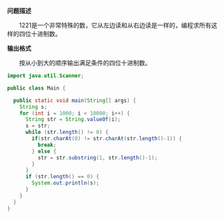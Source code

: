 **问题描述**

　　1221是一个非常特殊的数，它从左边读和从右边读是一样的，编程求所有这样的四位十进制数。

**输出格式**

　　按从小到大的顺序输出满足条件的四位十进制数。



```java
import java.util.Scanner;

public class Main {

  public static void main(String[] args) {
    String s;
    for (int i = 1000; i < 10000; i++) {
      String str = String.valueOf(i);
      s = str;
      while (str.length() != 0) {
        if(str.charAt(0) != str.charAt(str.length()-1)) {
          break;
        } else {
          str = str.substring(1, str.length()-1);
        }
      }
      if (str.length() == 0) {
        System.out.println(s);
      }
    }
  }
}
```
